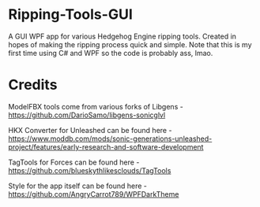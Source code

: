 # Ripping-Tools-GUI
A GUI WPF app for various Hedgehog Engine ripping tools. Created in hopes of making the ripping process quick and simple. Note that this is my first time using C# and WPF so the code is probably ass, lmao.


# Credits
ModelFBX tools come from various forks of Libgens - https://github.com/DarioSamo/libgens-sonicglvl

HKX Converter for Unleashed can be found here - https://www.moddb.com/mods/sonic-generations-unleashed-project/features/early-research-and-software-development

TagTools for Forces can be found here - https://github.com/blueskythlikesclouds/TagTools

Style for the app itself can be found here - https://github.com/AngryCarrot789/WPFDarkTheme
